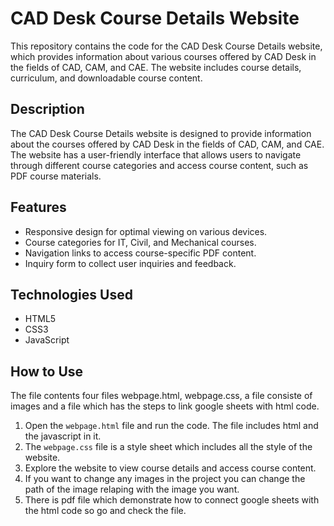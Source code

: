# CAD Desk Course Details Website

This repository contains the code for the CAD Desk Course Details website, which provides information about various courses offered by CAD Desk in the fields of CAD, CAM, and CAE. The website includes course details, curriculum, and downloadable course content.

## Description

The CAD Desk Course Details website is designed to provide information about the courses offered by CAD Desk in the fields of CAD, CAM, and CAE. The website has a user-friendly interface that allows users to navigate through different course categories and access course content, such as PDF course materials.

## Features

- Responsive design for optimal viewing on various devices.
- Course categories for IT, Civil, and Mechanical courses.
- Navigation links to access course-specific PDF content.
- Inquiry form to collect user inquiries and feedback.

## Technologies Used

- HTML5
- CSS3
- JavaScript

## How to Use
The file contents four files webpage.html, webpage.css, a file consiste of images and a file which has the steps to link google sheets with html code. 
1. Open the `webpage.html` file and run the code. The file includes html and the javascript in it.
2. The `webpage.css` file is a style sheet which includes all the style of the website. 
3. Explore the website to view course details and access course content.
4. If you want to change any images in the project you can change the path of the image relaping with the image you want.
5. There is pdf file which demonstrate how to connect google sheets with the html code so go and check the file.
